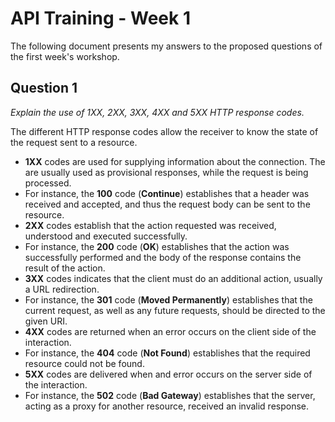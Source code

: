 # API Training - Week 1

The following document presents my answers to the proposed questions of the first week's workshop.

## Question 1

*Explain the use of 1XX, 2XX, 3XX, 4XX and 5XX HTTP response codes.*

The different HTTP response codes allow the receiver to know the state of the request sent to a resource.

* **1XX** codes are used for supplying information about the connection. The are usually used as provisional responses, while the request is being processed.
 * For instance, the **100** code (**Continue**) establishes that a header was received and accepted, and thus the request body can be sent to the resource.
* **2XX** codes establish that the action requested was received, understood and executed successfully.
 * For instance, the **200** code (**OK**) establishes that the action was successfully performed and the body of the response contains the result of the action.
* **3XX** codes indicates that the client must do an additional action, usually a URL redirection.
 * For instance, the **301** code (**Moved Permanently**) establishes that the current request, as well as any future requests, should be directed to the given URI.
* **4XX** codes are returned when an error occurs on the client side of the interaction.
 * For instance, the **404** code (**Not Found**) establishes that the required resource could not be found.
* **5XX** codes are delivered when and error occurs on the server side of the interaction.
 * For instance, the **502** code (**Bad Gateway**) establishes that the server, acting as a proxy for another resource, received an invalid response.